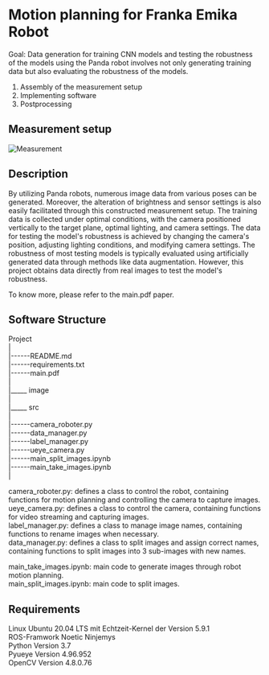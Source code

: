 # Motion planning for Franka Emika Robot 

Goal: Data generation for training CNN models and testing the robustness of the models using the Panda robot involves not only generating training data but also evaluating the robustness of the models.

1. Assembly of the measurement setup
2. Implementing software
3. Postprocessing

## Measurement setup

![Measurement](https://github.com/Shaoxiang2021/PandaRobot-motion-planning/assets/88537773/f50d6534-fd88-4a73-b78c-f59e2c959470)

## Description

By utilizing Panda robots, numerous image data from various poses can be generated. Moreover, the alteration of brightness and sensor settings is also easily facilitated through this constructed measurement setup. The training data is collected under optimal conditions, with the camera positioned vertically to the target plane, optimal lighting, and camera settings. The data for testing the model's robustness is achieved by changing the camera's position, adjusting lighting conditions, and modifying camera settings. The robustness of most testing models is typically evaluated using artificially generated data through methods like data augmentation. However, this project obtains data directly from real images to test the model's robustness.

To know more, please refer to the main.pdf paper.

## Software Structure

Project  
|  
|------README.md  
|------requirements.txt  
|------main.pdf  
|  
|_____ image  
|        
|_____ src  
|  
|------camera_roboter.py  
|------data_manager.py  
|------label_manager.py  
|------ueye_camera.py  
|------main_split_images.ipynb  
|------main_take_images.ipynb  
|  
  
camera_roboter.py: defines a class to control the robot, containing functions for motion planning and controlling the camera to capture images.  
ueye_camera.py: defines a class to control the camera, containing functions for video streaming and capturing images.  
label_manager.py: defines a class to manage image names, containing functions to rename images when necessary.  
data_manager.py: defines a class to split images and assign correct names, containing functions to split images into 3 sub-images with new names.  
  
main_take_images.ipynb: main code to generate images through robot motion planning.  
main_split_images.ipynb: main code to split images.  

## Requirements

Linux Ubuntu 20.04 LTS mit Echtzeit-Kernel der Version 5.9.1  
ROS-Framwork Noetic Ninjemys  
Python Version 3.7  
Pyueye Version 4.96.952  
OpenCV Version 4.8.0.76  
